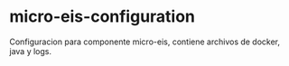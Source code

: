 # micro-eis-configuration

Configuracion para componente micro-eis, contiene archivos de docker, java y logs.